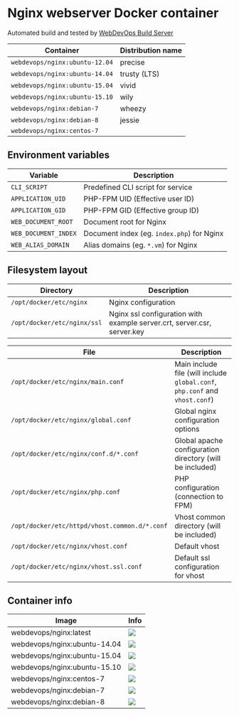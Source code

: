 # Nginx webserver Docker container

Automated build and tested by [WebDevOps Build Server](https://build.webdevops.io/)

Container                           | Distribution name                                                                 
----------------------------------- | -------------------
`webdevops/nginx:ubuntu-12.04`      | precise            
`webdevops/nginx:ubuntu-14.04`      | trusty (LTS)       
`webdevops/nginx:ubuntu-15.04`      | vivid              
`webdevops/nginx:ubuntu-15.10`      | wily               
`webdevops/nginx:debian-7`          | wheezy            
`webdevops/nginx:debian-8`          | jessie            
`webdevops/nginx:centos-7`          |                    


## Environment variables

Variable               | Description
---------------------- | ------------------------------------------------------------------------------
`CLI_SCRIPT`           | Predefined CLI script for service
`APPLICATION_UID`      | PHP-FPM UID (Effective user ID)
`APPLICATION_GID`      | PHP-FPM GID (Effective group ID)
`WEB_DOCUMENT_ROOT`    | Document root for Nginx
`WEB_DOCUMENT_INDEX`   | Document index (eg. `index.php`) for Nginx
`WEB_ALIAS_DOMAIN`     | Alias domains (eg. `*.vm`) for Nginx

## Filesystem layout

Directory                       | Description
------------------------------- | ------------------------------------------------------------------------------
`/opt/docker/etc/nginx`         | Nginx configuration
`/opt/docker/etc/nginx/ssl`     | Nginx ssl configuration with example server.crt, server.csr, server.key

File                                          | Description
--------------------------------------------- | ------------------------------------------------------------------------------
`/opt/docker/etc/nginx/main.conf`             | Main include file (will include `global.conf`, `php.conf` and `vhost.conf`) 
`/opt/docker/etc/nginx/global.conf`           | Global nginx configuration options
`/opt/docker/etc/nginx/conf.d/*.conf`         | Global apache configuration directory (will be included)
`/opt/docker/etc/nginx/php.conf`              | PHP configuration (connection to FPM)
`/opt/docker/etc/httpd/vhost.common.d/*.conf` | Vhost common directory (will be included)
`/opt/docker/etc/nginx/vhost.conf`            | Default vhost
`/opt/docker/etc/nginx/vhost.ssl.conf`        | Default ssl configuration for vhost


## Container info

Image                               | Info                                                                       
----------------------------------- | ----------------------------------------------------------------------------------
webdevops/nginx:latest              | [![](https://badge.imagelayers.io/webdevops/nginx:latest.svg)](https://imagelayers.io/?images=webdevops/nginx:latest 'Get your own badge on imagelayers.io')
webdevops/nginx:ubuntu-14.04        | [![](https://badge.imagelayers.io/webdevops/nginx:ubuntu-14.04.svg)](https://imagelayers.io/?images=webdevops/nginx:ubuntu-14.04 'Get your own badge on imagelayers.io')
webdevops/nginx:ubuntu-15.04        | [![](https://badge.imagelayers.io/webdevops/nginx:ubuntu-15.04.svg)](https://imagelayers.io/?images=webdevops/nginx:ubuntu-15.04 'Get your own badge on imagelayers.io')
webdevops/nginx:ubuntu-15.10        | [![](https://badge.imagelayers.io/webdevops/nginx:ubuntu-15.10.svg)](https://imagelayers.io/?images=webdevops/nginx:ubuntu-15.14 'Get your own badge on imagelayers.io')
webdevops/nginx:centos-7            | [![](https://badge.imagelayers.io/webdevops/nginx:centos-7.svg)](https://imagelayers.io/?images=webdevops/nginx:centos-7 'Get your own badge on imagelayers.io')
webdevops/nginx:debian-7            | [![](https://badge.imagelayers.io/webdevops/nginx:debian-7.svg)](https://imagelayers.io/?images=webdevops/nginx:debian-7 'Get your own badge on imagelayers.io')
webdevops/nginx:debian-8            | [![](https://badge.imagelayers.io/webdevops/nginx:debian-8.svg)](https://imagelayers.io/?images=webdevops/nginx:debian-8 'Get your own badge on imagelayers.io')
